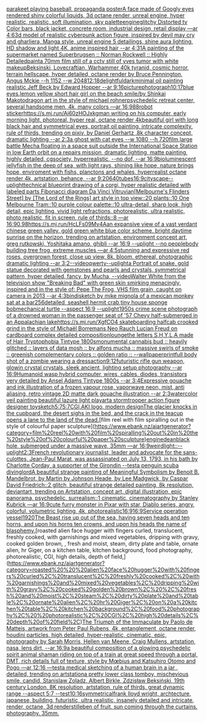 [parakeet playing baseball, propaganda poster](https://www.ebank.nz/aiartgenerator?category=parakeet%20playing%20baseball%2C%20propaganda%20poster)[A face made of Googly eyes rendered shiny colorful liquids, 3d octane render, unreal engine, hyper realistic, realistic, soft illumination, sky palette](https://www.ebank.nz/aiartgenerator?category=A%20face%20made%20of%20Googly%20eyes%20rendered%20shiny%20colorful%20liquids%2C%203d%20octane%20render%2C%20unreal%20engine%2C%20hyper%20realistic%2C%20realistic%2C%20soft%20illumination%2C%20sky%20palette)[engine](https://www.ebank.nz/aiartgenerator?category=engine)[glitchy Distorted tv Color bars, black jacket, concrete room, industrial design, retail display —ar 4:6](https://www.ebank.nz/aiartgenerator?category=glitchy%20Distorted%20tv%20Color%20bars%2C%20black%20jacket%2C%20concrete%20room%2C%20industrial%20design%2C%20retail%20display%20%E2%80%94ar%204%3A6)[3d model of realistic cyberpunk action figure, inspired by devil may cry and gharliera, Manga style, unreal engine 5 detailings, shine aura lighting, HD shadow and light 4K, anime inspired hair --ar 4:3](https://www.ebank.nz/aiartgenerator?category=3d%20model%20of%20realistic%20cyberpunk%20action%20figure%2C%20inspired%20by%20devil%20may%20cry%20and%20gharliera%2C%20Manga%20style%2C%20unreal%20engine%205%20detailings%2C%20shine%20aura%20lighting%2C%20HD%20shadow%20and%20light%204K%2C%20anime%20inspired%20hair%20--ar%204%3A3)[1](https://www.ebank.nz/aiartgenerator?category=1)[A painting of the supermarket named Superbrugsen :: Norman Rockwell :: Highly Detailed](https://www.ebank.nz/aiartgenerator?category=A%20painting%20of%20the%20supermarket%20named%20Superbrugsen%20%3A%3A%20Norman%20Rockwell%20%3A%3A%20Highly%20Detailed)[paint](https://www.ebank.nz/aiartgenerator?category=paint)[a 70mm film still of a cctv still of yves tumor with white makeup](https://www.ebank.nz/aiartgenerator?category=a%2070mm%20film%20still%20of%20a%20cctv%20still%20of%20yves%20tumor%20with%20white%20makeup)[Beksinski, Lovecraftian, Warhammer 40k tyranid, cosmic horror, terrain hellscape, hyper detailed, octane render by  Bruce Pennington, Angus Mckie --h 1152 --w 2048](https://www.ebank.nz/aiartgenerator?category=Beksinski%2C%20Lovecraftian%2C%20Warhammer%2040k%20tyranid%2C%20cosmic%20horror%2C%20terrain%20hellscape%2C%20hyper%20detailed%2C%20octane%20render%20by%20%20Bruce%20Pennington%2C%20Angus%20Mckie%20--h%201152%20--w%202048)[12:18](https://www.ebank.nz/aiartgenerator?category=12%3A18)[delightful](https://www.ebank.nz/aiartgenerator?category=delightful)[dark](https://www.ebank.nz/aiartgenerator?category=dark)[minimal oil painting realistic Jeff Beck by Edward Hopper --ar 9:16](https://www.ebank.nz/aiartgenerator?category=minimal%20oil%20painting%20realistic%20Jeff%20Beck%20by%20Edward%20Hopper%20--ar%209%3A16)[picture](https://www.ebank.nz/aiartgenerator?category=picture)[photograph](https://www.ebank.nz/aiartgenerator?category=photograph)[10:17](https://www.ebank.nz/aiartgenerator?category=10%3A17)[blue eyes,lemon yellow short hair girl  on the beach smile/by Shinkai Makoto](https://www.ebank.nz/aiartgenerator?category=blue%20eyes%2Clemon%20yellow%20short%20hair%20girl%20%20on%20the%20beach%20smile/by%20Shinkai%20Makoto)[dragon art in the style of michael rohner](https://www.ebank.nz/aiartgenerator?category=dragon%20art%20in%20the%20style%20of%20michael%20rohner)[psychedelic retreat center, several handsome men, 4k, many colors —ar 16:9](https://www.ebank.nz/aiartgenerator?category=psychedelic%20retreat%20center%2C%20several%20handsome%20men%2C%204k%2C%20many%20colors%20%E2%80%94ar%2016%3A9)[88](https://www.ebank.nz/aiartgenerator?category=88)[robot sticker](https://www.ebank.nz/aiartgenerator?category=robot%20sticker)[<https://s.mj.run/Ai60zHOJxkg>](https://www.ebank.nz/aiartgenerator?category=%3Chttps%3A//s.mj.run/Ai60zHOJxkg%3E)[man writing on his computer, early morning light, photoreal, hyper real, octane render 4k](https://www.ebank.nz/aiartgenerator?category=man%20writing%20on%20his%20computer%2C%20early%20morning%20light%2C%20photoreal%2C%20hyper%20real%2C%20octane%20render%204k)[beautiful girl with long black hair and symmetrical eyes, portrait,oil painting, intricate complexity, rule of thirds, trending on pixiv, by Daniel Gerhartz ,8k character concept, dramatic lighting --ar 2:3](https://www.ebank.nz/aiartgenerator?category=beautiful%20girl%20with%20long%20black%20hair%20and%20symmetrical%20eyes%2C%20portrait%2Coil%20painting%2C%20intricate%20complexity%2C%20rule%20of%20thirds%2C%20trending%20on%20pixiv%2C%20by%20Daniel%20Gerhartz%20%2C8k%20character%20concept%2C%20dramatic%20lighting%20--ar%202%3A3)[a ghost with cat eyes --w 1080 --h 720](https://www.ebank.nz/aiartgenerator?category=a%20ghost%20with%20cat%20eyes%20--w%201080%20--h%20720)[film,](https://www.ebank.nz/aiartgenerator?category=film%2C)[large battle Mecha floating in a space suit outside the International Space Station in low Earth orbit on a repairs mission, dramatic lighting, matte painting, highly detailed, cgsociety, hyperrealistic, --no dof, --ar 16:9](https://www.ebank.nz/aiartgenerator?category=large%20battle%20Mecha%20floating%20in%20a%20space%20suit%20outside%20the%20International%20Space%20Station%20in%20low%20Earth%20orbit%20on%20a%20repairs%20mission%2C%20dramatic%20lighting%2C%20matte%20painting%2C%20highly%20detailed%2C%20cgsociety%2C%20hyperrealistic%2C%20--no%20dof%2C%20--ar%2016%3A9)[bioluminescent jellyfish in the deep of sea, with light rays, shining like hope, nature brings hope, enviroment with fishs, planctons and whales, hyperrealist octane render 4k, artstation, behance, --ar 9:20](https://www.ebank.nz/aiartgenerator?category=bioluminescent%20jellyfish%20in%20the%20deep%20of%20sea%2C%20with%20light%20rays%2C%20shining%20like%20hope%2C%20nature%20brings%20hope%2C%20enviroment%20with%20fishs%2C%20planctons%20and%20whales%2C%20hyperrealist%20octane%20render%204k%2C%20artstation%2C%20behance%2C%20--ar%209%3A20)[640](https://www.ebank.nz/aiartgenerator?category=640)[tubes](https://www.ebank.nz/aiartgenerator?category=tubes)[16:9](https://www.ebank.nz/aiartgenerator?category=16%3A9)[cityscape](https://www.ebank.nz/aiartgenerator?category=cityscape)[--uplight](https://www.ebank.nz/aiartgenerator?category=--uplight)[technical blueprint drawing of a corgi, hyper realistic detailed with labeled parts Fibonacci diagram Da Vinci Vitruvian](https://www.ebank.nz/aiartgenerator?category=technical%20blueprint%20drawing%20of%20a%20corgi%2C%20hyper%20realistic%20detailed%20with%20labeled%20parts%20Fibonacci%20diagram%20Da%20Vinci%20Vitruvian)[[Melbourne's Flinders Street] by [The Lord of the Rings] art style in top view::20 plants::10 One Melbourne Tram::10 purple colour palette::10 ultra-detail, sharp look, high detail, epic lighting, vivid light refractions, photorealistic, ultra realistic, photo realistic, fit in screen, rule of thirds::8 —ar 16:9](https://www.ebank.nz/aiartgenerator?category=%5BMelbourne%27s%20Flinders%20Street%5D%20by%20%5BThe%20Lord%20of%20the%20Rings%5D%20art%20style%20in%20top%20view%3A%3A20%20plants%3A%3A10%20One%20Melbourne%20Tram%3A%3A10%20purple%20colour%20palette%3A%3A10%20ultra-detail%2C%20sharp%20look%2C%20high%20detail%2C%20epic%20lighting%2C%20vivid%20light%20refractions%2C%20photorealistic%2C%20ultra%20realistic%2C%20photo%20realistic%2C%20fit%20in%20screen%2C%20rule%20of%20thirds%3A%3A8%20%E2%80%94ar%2016%3A9)[0.98](https://www.ebank.nz/aiartgenerator?category=0.98)[<https://s.mj.run/HcLFs09Mv4A>](https://www.ebank.nz/aiartgenerator?category=%3Chttps%3A//s.mj.run/HcLFs09Mv4A%3E)[an expansive view of a vast verdant chinese green valley, gold green white blue  color scheme, bright daytime sunrise on the horizon, trending on artstation, environment concept art, greg rutkowski, Yoshitaka amano, ghibli --ar 16:9 --uplight --no people](https://www.ebank.nz/aiartgenerator?category=an%20expansive%20view%20of%20a%20vast%20verdant%20chinese%20green%20valley%2C%20gold%20green%20white%20blue%20%20color%20scheme%2C%20bright%20daytime%20sunrise%20on%20the%20horizon%2C%20trending%20on%20artstation%2C%20environment%20concept%20art%2C%20greg%20rutkowski%2C%20Yoshitaka%20amano%2C%20ghibli%20--ar%2016%3A9%20--uplight%20--no%20people)[body building tree frog, extreme muscles —ar 4:5](https://www.ebank.nz/aiartgenerator?category=body%20building%20tree%20frog%2C%20extreme%20muscles%20%E2%80%94ar%204%3A5)[stunning and expressive red roses, overgrown forest, close up view, 8k, bloom, ethereal, photographic dramatic lighting --ar 3:2](https://www.ebank.nz/aiartgenerator?category=stunning%20and%20expressive%20red%20roses%2C%20overgrown%20forest%2C%20close%20up%20view%2C%208k%2C%20bloom%2C%20ethereal%2C%20photographic%20dramatic%20lighting%20--ar%203%3A2)[--video](https://www.ebank.nz/aiartgenerator?category=--video)[qwerty](https://www.ebank.nz/aiartgenerator?category=qwerty)[--uplight](https://www.ebank.nz/aiartgenerator?category=--uplight)[a Portrait of snake, gold statue decorated with gemstones and pearls and crystals, symmetrical pattern, hyper detailed, fancy, by Mucha, --video](https://www.ebank.nz/aiartgenerator?category=a%20Portrait%20of%20snake%2C%20gold%20statue%20decorated%20with%20gemstones%20and%20pearls%20and%20crystals%2C%20symmetrical%20pattern%2C%20hyper%20detailed%2C%20fancy%2C%20by%20Mucha%2C%20--video)[Walter White from the television show "Breaking Bad" with green skin smirking menacingly, inspired and in the style of: Pepe The Frog, VHS film grain, caught on camera in 2013 --ar 4:3](https://www.ebank.nz/aiartgenerator?category=Walter%20White%20from%20the%20television%20show%20%22Breaking%20Bad%22%20with%20green%20skin%20smirking%20menacingly%2C%20inspired%20and%20in%20the%20style%20of%3A%20Pepe%20The%20Frog%2C%20VHS%20film%20grain%2C%20caught%20on%20camera%20in%202013%20--ar%204%3A3)[bindi](https://www.ebank.nz/aiartgenerator?category=bindi)[sketch by mike mignola of a mexican monkey sat at a bar](https://www.ebank.nz/aiartgenerator?category=sketch%20by%20mike%20mignola%20of%20a%20mexican%20monkey%20sat%20at%20a%20bar)[256](https://www.ebank.nz/aiartgenerator?category=256)[detailed, seashell,hermit crab,tiny house,sponge bob](https://www.ebank.nz/aiartgenerator?category=detailed%2C%20seashell%2Chermit%20crab%2Ctiny%20house%2Csponge%20bob)[mechanical turtle --aspect 16:9 --uplight](https://www.ebank.nz/aiartgenerator?category=mechanical%20turtle%20--aspect%2016%3A9%20--uplight)[1950s crime scene photograph of a drowned woman in the passenger seat of '57 Chevy half-submerged in an Appalachian lake](https://www.ebank.nz/aiartgenerator?category=1950s%20crime%20scene%20photograph%20of%20a%20drowned%20woman%20in%20the%20passenger%20seat%20of%20%2757%20Chevy%20half-submerged%20in%20an%20Appalachian%20lake)[https://s.mj.run/XgfCO4  skateboarding halfcab crooked grind in the style of Michaël Borremans Neo Rauch Lucian Freud on cardboard complex detailed composition](https://www.ebank.nz/aiartgenerator?category=https%3A//s.mj.run/XgfCO4%20%20skateboarding%20halfcab%20crooked%20grind%20in%20the%20style%20of%20Michae%CC%88l%20Borremans%20Neo%20Rauch%20Lucian%20Freud%20on%20cardboard%20complex%20detailed%20composition)[lounge](https://www.ebank.nz/aiartgenerator?category=lounge)[the letters S,H,Y,L,A made of Hair Tryptophobia Tintype 1800s](https://www.ebank.nz/aiartgenerator?category=the%20letters%20S%2CH%2CY%2CL%2CA%20made%20of%20Hair%20Tryptophobia%20Tintype%201800s)[monumental cannabis bud :: heavily glitched :: layers of data mosh :: by alfons mucha :: massive swirls of smoke :: greenish complementary colors :: golden ratio :: --wallpaper](https://www.ebank.nz/aiartgenerator?category=monumental%20cannabis%20bud%20%3A%3A%20heavily%20glitched%20%3A%3A%20layers%20of%20data%20mosh%20%3A%3A%20by%20alfons%20mucha%20%3A%3A%20massive%20swirls%20of%20smoke%20%3A%3A%20greenish%20complementary%20colors%20%3A%3A%20golden%20ratio%20%3A%3A%20--wallpaper)[print](https://www.ebank.nz/aiartgenerator?category=print)[full body shot of a zombie wearing a dress](https://www.ebank.nz/aiartgenerator?category=full%20body%20shot%20of%20a%20zombie%20wearing%20a%20dress)[action](https://www.ebank.nz/aiartgenerator?category=action)[9:12](https://www.ebank.nz/aiartgenerator?category=9%3A12)[futuristic rifle gun weapon, glowin crystal crystals, sleek ancient, lighting setup photography --ar 16:9](https://www.ebank.nz/aiartgenerator?category=futuristic%20rifle%20gun%20weapon%2C%20glowin%20crystal%20crystals%2C%20sleek%20ancient%2C%20lighting%20setup%20photography%20--ar%2016%3A9)[Humanoid wasp hybrid computer, wires, cables, diodes, transistors very detailed by Ansel Adams Tintype 1800s --ar 3:4](https://www.ebank.nz/aiartgenerator?category=Humanoid%20wasp%20hybrid%20computer%2C%20wires%2C%20cables%2C%20diodes%2C%20transistors%20very%20detailed%20by%20Ansel%20Adams%20Tintype%201800s%20--ar%203%3A4)[Expressive gouache and ink illustration of a frozen vapour rose, vaporwave neon, mist, anti aliasing, retro vintage,2D matte dark gouache illustration --ar 2:3](https://www.ebank.nz/aiartgenerator?category=Expressive%20gouache%20and%20ink%20illustration%20of%20a%20frozen%20vapour%20rose%2C%20vaporwave%20neon%2C%20mist%2C%20anti%20aliasing%2C%20retro%20vintage%2C2D%20matte%20dark%20gouache%20illustration%20--ar%202%3A3)[watercolor veil painting beautiful lazure light play](https://www.ebank.nz/aiartgenerator?category=watercolor%20veil%20painting%20beautiful%20lazure%20light%20play)[art](https://www.ebank.nz/aiartgenerator?category=art)[a stormtrooper action figure designer toy](https://www.ebank.nz/aiartgenerator?category=a%20stormtrooper%20action%20figure%20designer%20toy)[sketch](https://www.ebank.nz/aiartgenerator?category=sketch)[5:7](https://www.ebank.nz/aiartgenerator?category=5%3A7)[5:7](https://www.ebank.nz/aiartgenerator?category=5%3A7)[CGI,](https://www.ebank.nz/aiartgenerator?category=CGI%2C)[AKI logo, modern design](https://www.ebank.nz/aiartgenerator?category=AKI%20logo%2C%20modern%20design)[The glacier knocks in the cupboard, the desert sighs in the bed, and the crack in the teacup opens a lane to the land of the dead.](https://www.ebank.nz/aiartgenerator?category=The%20glacier%20knocks%20in%20the%20cupboard%2C%20the%20desert%20sighs%20in%20the%20bed%2C%20and%20the%20crack%20in%20the%20teacup%20opens%20a%20lane%20to%20the%20land%20of%20the%20dead.)[film reel with film spiralling out in the style of colourful paper sculpture](https://www.ebank.nz/aiartgenerator?category=film%20reel%20with%20film%20spiralling%20out%20in%20the%20style%20of%20colourful%20paper%20sculpture)[engine](https://www.ebank.nz/aiartgenerator?category=engine)[](https://www.ebank.nz/aiartgenerator?category=)[dean](https://www.ebank.nz/aiartgenerator?category=dean)[black hole, submerged under a massive wave, 35mm —ar 16:9](https://www.ebank.nz/aiartgenerator?category=black%20hole%2C%20submerged%20under%20a%20massive%20wave%2C%2035mm%20%E2%80%94ar%2016%3A9)[weird](https://www.ebank.nz/aiartgenerator?category=weird)[light::](https://www.ebank.nz/aiartgenerator?category=light%3A%3A)[--uplight](https://www.ebank.nz/aiartgenerator?category=--uplight)[2:3](https://www.ebank.nz/aiartgenerator?category=2%3A3)[French revolutionary journalist, leader and advocate for the sans-culottes, Jean-Paul Marat, was assassinated on July 13, 1793, in his bath by Charlotte Corday, a supporter of the Girondin --test](https://www.ebank.nz/aiartgenerator?category=French%20revolutionary%20journalist%2C%20leader%20and%20advocate%20for%20the%20sans-culottes%2C%20Jean-Paul%20Marat%2C%20was%20assassinated%20on%20July%2013%2C%201793%2C%20in%20his%20bath%20by%20Charlotte%20Corday%2C%20a%20supporter%20of%20the%20Girondin%20--test)[a penguin scuba diving](https://www.ebank.nz/aiartgenerator?category=a%20penguin%20scuba%20diving)[lord](https://www.ebank.nz/aiartgenerator?category=lord)[A beautiful strange painting of Meaningful Symbolism by Benoit B. Mandelbrot, by Martin by Johnson Heade, by Lee Madgwick, by Caspar David Friedrich::2 glitch, beautiful strange detailed painting, 8k resolution, deviantart, trending on Artstation, concept art, digital illustration, epic panorama, psychedelic, surrealism::1 cinematic, cinematography by Stanley Kubrick —ar 16:9](https://www.ebank.nz/aiartgenerator?category=A%20beautiful%20strange%20painting%20of%20Meaningful%20Symbolism%20by%20Benoit%20B.%20Mandelbrot%2C%20by%20Martin%20by%20Johnson%20Heade%2C%20by%20Lee%20Madgwick%2C%20by%20Caspar%20David%20Friedrich%3A%3A2%20glitch%2C%20beautiful%20strange%20detailed%20painting%2C%208k%20resolution%2C%20deviantart%2C%20trending%20on%20Artstation%2C%20concept%20art%2C%20digital%20illustration%2C%20epic%20panorama%2C%20psychedelic%2C%20surrealism%3A%3A1%20cinematic%2C%20cinematography%20by%20Stanley%20Kubrick%20%E2%80%94ar%2016%3A9)[cute furry monster in Pixar with star, Diablo series, angry, colorful, volumetric lighting, 4k, photorealistic](https://www.ebank.nz/aiartgenerator?category=cute%20furry%20monster%20in%20Pixar%20with%20star%2C%20Diablo%20series%2C%20angry%2C%20colorful%2C%20volumetric%20lighting%2C%204k%2C%20photorealistic)[16:9](https://www.ebank.nz/aiartgenerator?category=16%3A9)[16:9](https://www.ebank.nz/aiartgenerator?category=16%3A9)[Service operation vessel](https://www.ebank.nz/aiartgenerator?category=Service%20operation%20vessel)[1920](https://www.ebank.nz/aiartgenerator?category=1920)[The Beast rise up out of the sea, having seven heads and ten horns, and upon his horns ten crowns, and upon his heads the name of blasphemy.](https://www.ebank.nz/aiartgenerator?category=The%20Beast%20rise%20up%20out%20of%20the%20sea%2C%20having%20seven%20heads%20and%20ten%20horns%2C%20and%20upon%20his%20horns%20ten%20crowns%2C%20and%20upon%20his%20heads%20the%20name%20of%20blasphemy.)[roasted   alien face hugger with fingers curled, translucent, freshly cooked, with garnishings and mixed vegetables, dripping with gravy, cooked golden brown, , fresh and moist, steam, dirty plate and table, ornate alien, hr Giger, on a kitchen table, kitchen background, food photography,  photorealistic, CGI, high details, depth of field,](https://www.ebank.nz/aiartgenerator?category=roasted%20%20%20alien%20face%20hugger%20with%20fingers%20curled%2C%20translucent%2C%20freshly%20cooked%2C%20with%20garnishings%20and%20mixed%20vegetables%2C%20dripping%20with%20gravy%2C%20cooked%20golden%20brown%2C%20%2C%20fresh%20and%20moist%2C%20steam%2C%20dirty%20plate%20and%20table%2C%20ornate%20alien%2C%20hr%20Giger%2C%20on%20a%20kitchen%20table%2C%20kitchen%20background%2C%20food%20photography%2C%20%20photorealistic%2C%20CGI%2C%20high%20details%2C%20depth%20of%20field%2C)[The Triumph of the Immaculate by Paolo de Matteis, artwork from Peter Paul Rubens, 4k, entanglement, octane render, houdini particles, high detailed, hyper-realistic, cinematic, epic, photography by Sarah Morris, Hellen van Meene, Craig Mullens, artstation, nasa, lens dirt, --ar 16:9](https://www.ebank.nz/aiartgenerator?category=The%20Triumph%20of%20the%20Immaculate%20by%20Paolo%20de%20Matteis%2C%20artwork%20from%20Peter%20Paul%20Rubens%2C%204k%2C%20entanglement%2C%20octane%20render%2C%20houdini%20particles%2C%20high%20detailed%2C%20hyper-realistic%2C%20cinematic%2C%20epic%2C%20photography%20by%20Sarah%20Morris%2C%20Hellen%20van%20Meene%2C%20Craig%20Mullens%2C%20artstation%2C%20nasa%2C%20lens%20dirt%2C%20--ar%2016%3A9)[a beautiful composition of a glowing psychedelic spirit animal shaman riding on top of a train at great speed through a portal, DMT,  rich details full of texture, style by Mœbius and Katsuhiro Otomo and Pogo —ar 12:16 —test](https://www.ebank.nz/aiartgenerator?category=a%20beautiful%20composition%20of%20a%20glowing%20psychedelic%20spirit%20animal%20shaman%20riding%20on%20top%20of%20a%20train%20at%20great%20speed%20through%20a%20portal%2C%20DMT%2C%20%20rich%20details%20full%20of%20texture%2C%20style%20by%20M%C5%93bius%20and%20Katsuhiro%20Otomo%20and%20Pogo%20%E2%80%94ar%2012%3A16%20%E2%80%94test)[a medical sketching of a human brain in a jar , detailed, trending on artstation](https://www.ebank.nz/aiartgenerator?category=a%20medical%20sketching%20of%20a%20human%20brain%20in%20a%20jar%20%2C%20detailed%2C%20trending%20on%20artstation)[a pretty lower class tomboy, mischevious smile, candid, Stanislaw Zoladz, Albert Birkle, Zdzisław Beksiński, 19th century London, 8K resolution, artstation, rule of thirds, great dynamic range --aspect 5:7 --test](https://www.ebank.nz/aiartgenerator?category=a%20pretty%20lower%20class%20tomboy%2C%20mischevious%20smile%2C%20candid%2C%20Stanislaw%20Zoladz%2C%20Albert%20Birkle%2C%20Zdzis%C5%82aw%20Beksi%C5%84ski%2C%2019th%20century%20London%2C%208K%20resolution%2C%20artstation%2C%20rule%20of%20thirds%2C%20great%20dynamic%20range%20--aspect%205%3A7%20--test)[10:16](https://www.ebank.nz/aiartgenerator?category=10%3A16)[symmetrical](https://www.ebank.nz/aiartgenerator?category=symmetrical)[frank lloyd wright, archtecture, japanese, building, futuristic, ultra realistic, insanely detailed and intricate, render, octane, 3d render](https://www.ebank.nz/aiartgenerator?category=frank%20lloyd%20wright%2C%20archtecture%2C%20japanese%2C%20building%2C%20futuristic%2C%20ultra%20realistic%2C%20insanely%20detailed%20and%20intricate%2C%20render%2C%20octane%2C%203d%20render)[stilleben of fruit, sun coming through the curtains. photography. 35mm.](https://www.ebank.nz/aiartgenerator?category=stilleben%20of%20fruit%2C%20sun%20coming%20through%20the%20curtains.%20photography.%2035mm.)